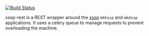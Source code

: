 [![Build Status](https://travis-ci.org/cmbi/xssp-rest.svg?branch=develop)](https://travis-ci.org/cmbi/xssp-rest)

xssp-rest is a REST wrapper around the [xssp][1] `mkhssp` and `mkdssp`
applications. It uses a celery queue to manage requests to prevent overloading
the machine.

[1]: https://github.com/cmbi/xssp
